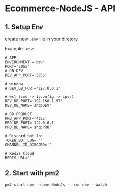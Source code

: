 # Ecommerce-NodeJS - API

## 1. Setup Env

create new `.env` file in your diretory

Example `.env`:

```shell
# APP
ENVIRONMENT ='dev'
PORT='3055'
# DB DEV
DEV_APP_PORT='3055'

# window
# DEV_DB_PORT='127.0.0.1'

# wsl (cmd -> ipconfig -> ipv4)
DEV_DB_PORT='192.168.1.97'
DEV_DB_NAME='shopDEV'

# DB PRODUCT
PRO_APP_PORT='4055'
PRO_DB_PORT='127.0.0.1'
PRO_DB_NAME='shopPRO'

# Discord bot log
TOKEN_BOT_LOG= ''
CHANNEL_ID_DISCORD=''

# Redis Cloud
REDIS_URL=''

```

## 2. Start with pm2

```shell
pm2 start npm --name NodeJs -- run dev --watch
```
